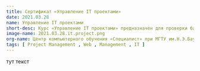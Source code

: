 ```yaml
---
title: Сертификат «Управление IT проектами»
date: 2021.03.28
name: Управление IT проектами
short-desc: Курс «Управление IT проектами» предназначен для проверки базовых знаний, умений и навыков в области современных методов управления проектами в области информационных технологий.
image-name: 2021.03.28.it.project.png
org-name: Центр компьютерного обучения «Специалист» при МГТУ им.Н.Э.Баумана
tags: [ Project Management , Web , Management , IT ]
---
```

тут текст

